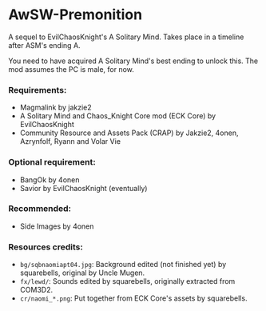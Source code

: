 # AwSW-Premonition
A sequel to EvilChaosKnight's A Solitary Mind. Takes place in a timeline after ASM's ending A.

You need to have acquired A Solitary Mind's best ending to unlock this. The mod assumes the PC is male, for now.
 
### Requirements: 
 + Magmalink by jakzie2 
 + A Solitary Mind and Chaos_Knight Core mod (ECK Core) by EvilChaosKnight
 + Community Resource and Assets Pack (CRAP) by Jakzie2, 4onen, Azrynfolf, Ryann and Volar Vie
 
### Optional requirement: 
 + BangOk by 4onen
 + Savior by EvilChaosKnight (eventually)
 
### Recommended:
 + Side Images by 4onen

### Resources credits:
+ `bg/sqbnaomiapt04.jpg`: Background edited (not finished yet) by squarebells, original by Uncle Mugen.
+ `fx/lewd/`: Sounds edited by squarebells, originally extracted from COM3D2.
+ `cr/naomi_*.png`: Put together from ECK Core's assets by squarebells.